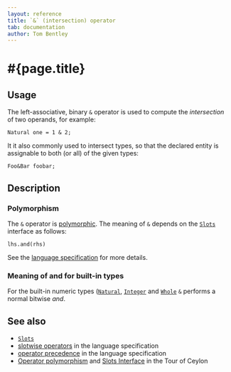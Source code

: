 ```yaml
---
layout: reference
title: `&` (intersection) operator
tab: documentation
author: Tom Bentley
---
```


# #{page.title}

## Usage 

The left-associative, binary `&` operator is used to compute the 
*intersection* of two operands, for example:

    Natural one = 1 & 2;

It it also commonly used to intersect types, so that the declared entity 
is assignable to both (or all) of the given types:

    Foo&Bar foobar;

## Description

### Polymorphism

The `&` operator is [polymorphic](/documentation/tour/language-module/#operator_polymorphism). 
The meaning of `&` depends on the 
[`Slots`](../../ceylon.language/Slots) interface as follows:

    lhs.and(rhs)

See the [language specification](#{site.urls.spec}#slotwiseoperators) for 
more details.

### Meaning of and for built-in types

For the built-in numeric types ([`Natural`](../../ceylon.language/Natural), 
[`Integer`](../../ceylon.language/Integer) and
[`Whole`](../../ceylon.language/Whole) 
`&` performs a normal bitwise *and*. 

## See also

* [`Slots`](../../ceylon.language/Slots)
* [slotwise operators](#{site.urls.spec}#slotwiseoperators) in the 
  language specification
* [operator precedence](#{site.urls.spec}#operatorprecedence) in the 
  language specification
* [Operator polymorphism](/documentation/tour/language-module/#operator_polymorphism) 
  and 
  [Slots Interface](/documentation/tour/language-module/#the_slots_interface) 
  in the Tour of Ceylon

